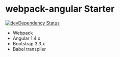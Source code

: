 # webpack-angular Starter
[![devDependency Status](https://david-dm.org/merlosy/webpack-angular/dev-status.svg)](https://david-dm.org/merlosy/webpack-angular#info=devDependencies)

- Webpack
- Angular 1.4.x
- Bootstrap 3.3.x
- Babel transpiler
